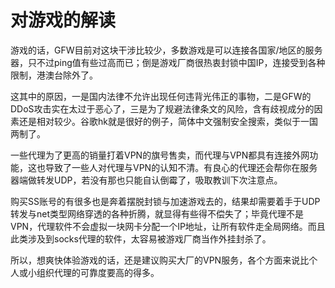 # 对游戏的解读

游戏的话，GFW目前对这块干涉比较少，多数游戏是可以连接各国家/地区的服务器，只不过ping值有些过高而已；倒是游戏厂商很热衷封锁中国IP，连接受到各种限制，港澳台除外了。

这其中的原因，一是国内法律不允许出现任何违背光伟正的事物，二是GFW的DDoS攻击实在太过于恶心了，三是为了规避法律条文的风险，含有歧视成分的因素还是相对较少。谷歌hk就是很好的例子，简体中文强制安全搜索，类似于一国两制了。

一些代理为了更高的销量打着VPN的旗号售卖，而代理与VPN都具有连接外网功能，这也导致了一些人对代理与VPN的认知不清。有良心的代理还会帮你在服务器端做转发UDP，若没有那也只能自认倒霉了，吸取教训下次注意点。

 购买SS账号的有很多也是奔着摆脱封锁与加速游戏去的，结果却需要着手于UDP转发与net类型网络穿透的各种折腾，就显得有些得不偿失了；毕竟代理不是VPN，代理软件不会虚拟一块网卡分配一个IP地址，让所有软件走全局网络。而且此类涉及到socks代理的软件，太容易被游戏厂商当作外挂封杀了。

所以，想爽快体验游戏的话，还是建议购买大厂的VPN服务，各个方面来说比个人或小组织代理的可靠度要高的得多。

